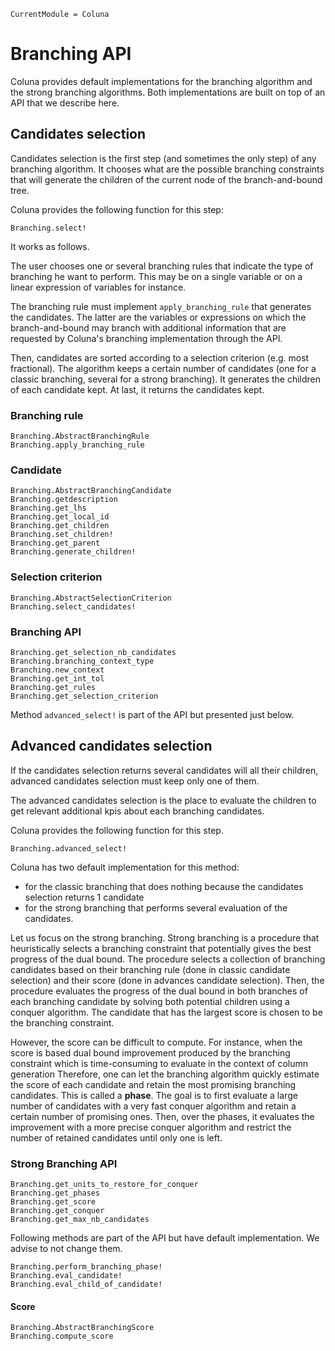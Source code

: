 ```@meta
CurrentModule = Coluna
```

# Branching API

Coluna provides default implementations for the branching algorithm and the strong branching algorithms.
Both implementations are built on top of an API that we describe here.

## Candidates selection

Candidates selection is the first step (and sometimes the only step) of any branching algorithm.
It chooses what are the possible branching constraints that will generate
the children of the current node of the branch-and-bound tree.

Coluna provides the following function for this step:

```@docs
Branching.select!
```

It works as follows.

The user chooses one or several branching rules that indicate the type of branching he want
to perform.
This may be on a single variable or on a linear expression of variables for instance. 

The branching rule must implement `apply_branching_rule` that generates the candidates. 
The latter are the variables or expressions on which the branch-and-bound may branch with
additional information that are requested by Coluna's branching implementation through the
API.

Then, candidates are sorted according to a selection criterion (e.g. most fractional).
The algorithm keeps a certain number of candidates (one for a classic branching, several for a strong branching).
It generates the children of each candidate kept.
At last, it returns the candidates kept.

### Branching rule

```@docs
Branching.AbstractBranchingRule
Branching.apply_branching_rule
```

### Candidate

```@docs
Branching.AbstractBranchingCandidate
Branching.getdescription
Branching.get_lhs
Branching.get_local_id
Branching.get_children
Branching.set_children!
Branching.get_parent
Branching.generate_children!
```

### Selection criterion

```@docs
Branching.AbstractSelectionCriterion
Branching.select_candidates!
```

### Branching API

```@docs
Branching.get_selection_nb_candidates
Branching.branching_context_type
Branching.new_context
Branching.get_int_tol
Branching.get_rules
Branching.get_selection_criterion
```

Method `advanced_select!` is part of the API but presented just below.

## Advanced candidates selection

If the candidates selection returns several candidates will all their children, advanced candidates selection must keep only one of them.

The advanced candidates selection is the place to evaluate the children to get relevant
additional kpis about each branching candidates.

Coluna provides the following function for this step.

```@docs
Branching.advanced_select!
```

Coluna has two default implementation for this method:
- for the classic branching that does nothing because the candidates selection returns 1 candidate
- for the strong branching that performs several evaluation of the candidates.

Let us focus on the strong branching. 
Strong branching is a procedure that heuristically selects a branching constraint that
potentially gives the best progress of the dual bound.
The procedure selects a collection of branching candidates based on their branching rule
(done in classic candidate selection) 
and their score (done in advances candidate selection).
Then, the procedure evaluates the progress of the dual bound in both branches of each branching
candidate by solving both potential children using a conquer algorithm.
The candidate that has the largest score is chosen to be the branching constraint.

However, the score can be difficult to compute. For instance, when the score is based
dual bound improvement produced by the branching constraint which is time-consuming to
evaluate in the context of column generation
Therefore, one can let the branching algorithm quickly estimate the score of each candidate 
and retain the most promising branching candidates. 
This is called a **phase**. The goal is to first evaluate a large number
of candidates with a very fast conquer algorithm and retain a certain number of promising ones. 
Then, over the phases, it evaluates the improvement with a more precise conquer algorithm and
restrict the number of retained candidates until only one is left.

### Strong Branching API

```@docs
Branching.get_units_to_restore_for_conquer
Branching.get_phases
Branching.get_score
Branching.get_conquer
Branching.get_max_nb_candidates
```

Following methods are part of the API but have default implementation.
We advise to not change them.

```@docs
Branching.perform_branching_phase!
Branching.eval_candidate!
Branching.eval_child_of_candidate!
```

#### Score

```@docs
Branching.AbstractBranchingScore
Branching.compute_score
```